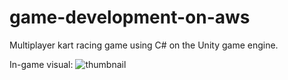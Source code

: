 # game-development-on-aws
Multiplayer kart racing game using C# on the Unity game engine.

In-game visual:
![thumbnail](https://github.com/user-attachments/assets/beb3dd84-5003-452f-8d50-73983e2f7897)

